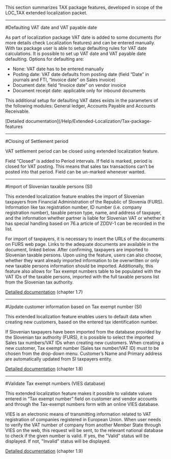 This section summarizes TAX package features, developed in scope of the LOC_TAX extended localization packet.

-----

#Defaulting VAT date and VAT payable date

As part of localization package VAT date is added to some documents (for more details check Localization features) and can be entered manually. With tax package user is able to setup defaulting rules for VAT date calculations. It is possible to set up VAT date and VAT payable date defaulting. Options for defaulting are:
-	None: VAT date has to be entered manually
-	Posting date: VAT date defaults from posting date (field “Date” in journals and FTI, “Invoice date” on Sales invoice)
-	Document date: field “Invoice date” on vendor invoice
-	Document receipt date: applicable only for inbound documents

This additional setup for defaulting VAT dates exists in the parameters of the following modules: General ledger, Accounts Payable and Accounts Receivable.

[Detailed documentation](/Help/Extended-Localization/Tax-package-features

-----

#Closing of Settlement period

VAT settlement period can be closed using extended localization feature.  

Field “Closed” is added to Period intervals. If field is marked, period is closed for VAT posting. This means that sales tax transactions can’t be posted into that period. Field can be un-marked whenever wanted.  

-----

#Import of Slovenian taxable persons (SI)

This extended localization feature enables the import of Slovenian taxpayers from Financial Administration of the Republic of Slovenia (FURS). Information like tax registration number, ID number (i.e. company registration number), taxable person type, name, and address of taxpayer, and the information whether partner is liable for Slovenian VAT or whether it has special handling based on 76.a article of ZDDV-1 can be recorded in the list.

For import of taxpayers, it is necessary to insert the URLs of the documents on FURS web page. Links to the adequate documents are available in the document, linked below. After confirming, taxpayers are imported to Slovenian taxable persons. Upon using the feature, users can also choose, whether they want already imported information to be overwritten or only new taxable persons information should be imported. Additionally, this feature also allows for Tax exempt numbers table to be populated with the VAT IDs of the taxable persons, imported with the full taxable persons list from the Slovenian tax authority. 

[Detailed documentation](https://adacta.sharepoint.com/:w:/r/sites/ERP-Product-Development/Shared%20Documents/D365FO%20Localization%20documentation/D365O%20LOC_Tax%20identification%20number.docx?d=wa2bf0a8b9616456eade04fa02e33d080&csf=1&e=GFXnKo) (chapter 1.7)

-----

#Update customer information based on Tax exempt number (SI)

This extended localization feature enables users to default data when creating new customers, based on the entered tax identification number.

If Slovenian taxpayers have been imported from the database provided by the Slovenian tax authority (FURS), it is possible to select the imported Sales tax numbers/VAT IDs when creating new customers. When creating a new customer, Tax exempt number (Sales tax number/VAT ID) must to be chosen from the drop-down menu. Customer’s Name and Primary address are automatically updated from SI taxpayers entity. 

[Detailed documentation](https://adacta.sharepoint.com/:w:/r/sites/ERP-Product-Development/Shared%20Documents/D365FO%20Localization%20documentation/D365O%20LOC_Tax%20identification%20number.docx?d=wa2bf0a8b9616456eade04fa02e33d080&csf=1&e=GFXnKo) (chapter 1.8)

-----

#Validate Tax exempt numbers (VIES database)

This extended localization feature makes it possible to validate values entered in “Tax exempt number” field on customer and vendor accounts and through the Tax-exempt numbers form with an online VIES database.

VIES is an electronic means of transmitting information related to VAT registration of companies registered in European Union.  When user needs to verify the VAT number of company from another Member State through VIES on the web, this request will be sent, to the relevant national database to check if the given number is valid. If yes, the "Valid" status will be displayed. If not, "Invalid" status will be displayed.


[Detailed documentation](https://adacta.sharepoint.com/:w:/r/sites/ERP-Product-Development/Shared%20Documents/D365FO%20Localization%20documentation/D365O%20LOC_Tax%20identification%20number.docx?d=wa2bf0a8b9616456eade04fa02e33d080&csf=1&e=GFXnKo) (chapter 1.9)
